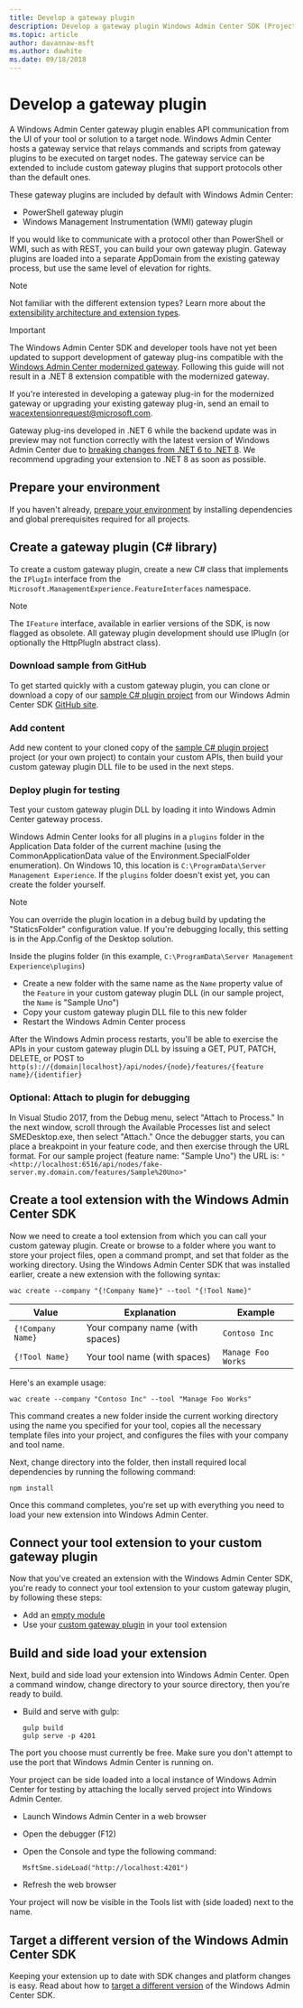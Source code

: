```yaml
---
title: Develop a gateway plugin
description: Develop a gateway plugin Windows Admin Center SDK (Project Honolulu)
ms.topic: article
author: davannaw-msft
ms.author: dawhite
ms.date: 09/18/2018
---
```


# Develop a gateway plugin

>

A Windows Admin Center gateway plugin enables API communication from the UI of your tool or solution to a target node. Windows Admin Center hosts a gateway service that relays commands and scripts from gateway plugins to be executed on target nodes. The gateway service can be extended to include custom gateway plugins that support protocols other than the default ones.

These gateway plugins are included by default with Windows Admin Center:

* PowerShell gateway plugin
* Windows Management Instrumentation (WMI) gateway plugin

If you would like to communicate with a protocol other than PowerShell or WMI, such as with REST, you can build your own gateway plugin. Gateway plugins are loaded into a separate AppDomain from the existing gateway process, but use the same level of elevation for rights.

> [!NOTE]
> Not familiar with the different extension types? Learn more about the [extensibility architecture and extension types](understand-extensions.md).

> [!IMPORTANT]
> The Windows Admin Center SDK and developer tools have not yet been updated to support development of gateway plug-ins compatible with the [Windows Admin Center modernized gateway](../understand/modernized-gateway.md). Following this guide will not result in a .NET 8 extension compatible with the modernized gateway.
>
> If you're interested in developing a gateway plug-in for the modernized gateway or upgrading your existing gateway plug-in, send an email to [wacextensionrequest@microsoft.com](mailto:wacextdevsupport@microsoft.com?subject=Windows%20Admin%20Center%20Extension%20Development%20Modernized%20Gateway).
>
> Gateway plug-ins developed in .NET 6 while the backend update was in preview may not function correctly with the latest version of Windows Admin Center due to [breaking changes from .NET 6 to .NET 8](/dotnet/core/compatibility/8.0). We recommend upgrading your extension to .NET 8 as soon as possible. 

## Prepare your environment

If you haven't already, [prepare your environment](prepare-development-environment.md) by installing dependencies and global prerequisites required for all projects.

## Create a gateway plugin (C# library)

To create a custom gateway plugin, create a new C# class that implements the ```IPlugIn``` interface from the ```Microsoft.ManagementExperience.FeatureInterfaces``` namespace.

> [!NOTE]
> The ```IFeature``` interface, available in earlier versions of the SDK, is now flagged as obsolete.  All gateway plugin development should use IPlugIn (or optionally the HttpPlugIn abstract class).

### Download sample from GitHub

To get started quickly with a custom gateway plugin, you can clone or download a copy of our [sample C# plugin project](https://github.com/Microsoft/windows-admin-center-sdk/tree/master/GatewayPluginExample/Plugin) from our Windows Admin Center SDK [GitHub site](https://aka.ms/wacsdk).

### Add content

Add new content to your cloned copy of the [sample C# plugin project](https://github.com/Microsoft/windows-admin-center-sdk/tree/master/GatewayPluginExample/Plugin) project (or your own project) to contain your custom APIs, then build your custom gateway plugin DLL file to be used in the next steps.

### Deploy plugin for testing

Test your custom gateway plugin DLL by loading it into Windows Admin Center gateway process.

Windows Admin Center looks for all plugins in a ```plugins``` folder in the Application Data folder of the current machine (using the CommonApplicationData value of the Environment.SpecialFolder enumeration). On Windows 10, this location is ```C:\ProgramData\Server Management Experience```.  If the ```plugins``` folder doesn't exist yet, you can create the folder yourself.

> [!NOTE]
> You can override the plugin location in a debug build by updating the "StaticsFolder" configuration value. If you're debugging locally, this setting is in the App.Config of the Desktop solution.

Inside the plugins folder (in this example, ```C:\ProgramData\Server Management Experience\plugins```)

* Create a new folder with the same name as the ```Name``` property value of the ```Feature``` in your custom gateway plugin DLL (in our sample project, the ```Name``` is "Sample Uno")
* Copy your custom gateway plugin DLL file to this new folder
* Restart the Windows Admin Center process

After the Windows Admin process restarts, you'll be able to exercise the APIs in your custom gateway plugin DLL by issuing a GET, PUT, PATCH, DELETE, or POST to ```http(s)://{domain|localhost}/api/nodes/{node}/features/{feature name}/{identifier}```

### Optional: Attach to plugin for debugging

In Visual Studio 2017, from the Debug menu, select "Attach to Process." In the next window, scroll through the Available Processes list and select SMEDesktop.exe, then select "Attach." Once the debugger starts, you can place a breakpoint in your feature code, and then exercise through the URL format. For our sample project (feature name: "Sample Uno") the URL is: `"<http://localhost:6516/api/nodes/fake-server.my.domain.com/features/Sample%20Uno>"`

## Create a tool extension with the Windows Admin Center SDK ##

Now we need to create a tool extension from which you can call your custom gateway plugin. Create or browse to a folder where you want to store your project files, open a command prompt, and set that folder as the working directory. Using the Windows Admin Center SDK that was installed earlier, create a new extension with the following syntax:

```
wac create --company "{!Company Name}" --tool "{!Tool Name}"
```

| Value | Explanation | Example |
| ----- | ----------- | ------- |
| ```{!Company Name}``` | Your company name (with spaces) | ```Contoso Inc``` |
| ```{!Tool Name}``` | Your tool name (with spaces) | ```Manage Foo Works``` |

Here's an example usage:

```
wac create --company "Contoso Inc" --tool "Manage Foo Works"
```

This command creates a new folder inside the current working directory using the name you specified for your tool, copies all the necessary template files into your project, and configures the files with your company and tool name.

Next, change directory into the folder, then install required local dependencies by running the following command:

```
npm install
```

Once this command completes, you're set up with everything you need to load your new extension into Windows Admin Center.

## Connect your tool extension to your custom gateway plugin

Now that you've created an extension with the Windows Admin Center SDK, you're ready to connect your tool extension to your custom gateway plugin, by following these steps:

- Add an [empty module](guides/add-module.md)
- Use your [custom gateway plugin](guides/use-custom-gateway-plugin.md) in your tool extension

## Build and side load your extension

Next, build and side load your extension into Windows Admin Center. Open a command window, change directory to your source directory, then you're ready to build.

* Build and serve with gulp:

    ```
    gulp build
    gulp serve -p 4201
    ```

The port you choose must currently be free. Make sure you don't attempt to use the port that Windows Admin Center is running on.

Your project can be side loaded into a local instance of Windows Admin Center for testing by attaching the locally served project into Windows Admin Center.

* Launch Windows Admin Center in a web browser
* Open the debugger (F12)
* Open the Console and type the following command:

    ```
    MsftSme.sideLoad("http://localhost:4201")
    ```

*	Refresh the web browser

Your project will now be visible in the Tools list with (side loaded) next to the name.

## Target a different version of the Windows Admin Center SDK

Keeping your extension up to date with SDK changes and platform changes is easy. Read about how to [target a different version](target-sdk-version.md) of the Windows Admin Center SDK.
